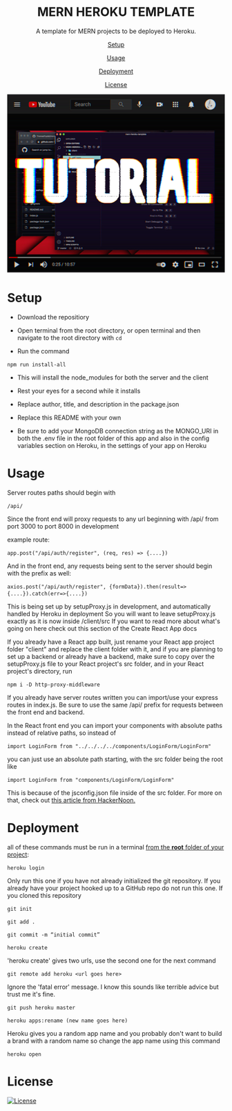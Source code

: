 <h1 align='center'>MERN HEROKU TEMPLATE</h1>
<p align="center">A template for MERN projects to be deployed to Heroku.</p>

<p align='center'><a href='#Setup'>Setup</a></p>
<p align='center'><a href='#Usage'>Usage</a></p>
<p align='center'><a href='#Deployment'>Deployment</a></p>
<p align='center'><a href='#License'>License</a></p>

<p align="center"><a href="https://youtu.be/3dv2NQjdstU"><img src="assets/tutorial.jpg" alt="link to youtube tutorial"></img></a></p>

# Setup

- Download the repositiory

- Open terminal from the root directory, or open terminal and then navigate to the root directory with `cd`

- Run the command

```
npm run install-all
```

- This will install the node_modules for both the server and the client

- Rest your eyes for a second while it installs

- Replace author, title, and description in the package.json

- Replace this README with your own

- Be sure to add your MongoDB connection string as the MONGO_URI in both the .env file in the root folder of this app and also in the config variables section on Heroku, in the settings of your app on Heroku

# Usage

Server routes paths should begin with

```
/api/
```

Since the front end will proxy requests to any url beginning with /api/
from port 3000 to port 8000 in development

example route:

```
app.post("/api/auth/register", (req, res) => {....})
```

And in the front end, any requests being sent to the server should begin with the prefix as well:

```
axios.post("/api/auth/register", {formData}).then(result=>{....}).catch(err=>{....})
```

This is being set up by setupProxy.js in development, and automatically handled by Heroku in deployment
So you will want to leave setupProxy.js exactly as it is now inside /client/src
If you want to read more about what's going on here check out <a src="https://create-react-app.dev/docs/proxying-api-requests-in-development/">this section of the Create React App docs</a>

If you already have a React app built, just rename your React app project folder "client" and replace the client folder with it, and if you are planning to set up a backend or already have a backend, make sure to copy over the setupProxy.js file to your React project's src folder, and in your React project's directory, run

```
npm i -D http-proxy-middleware
```

If you already have server routes written you can import/use your express routes in index.js. Be sure to use the same /api/ prefix for requests between the front end and backend.

In the React front end you can import your components with absolute paths instead of relative paths, so instead of

```
import LoginForm from "../../../../components/LoginForm/LoginForm"
```

you can just use an absolute path starting, with the src folder being the root like

```
import LoginForm from "components/LoginForm/LoginForm"
```

This is because of the jsconfig.json file inside of the src folder. For more on that, check out <a href='https://hackernoon.com/react-pro-tip-use-absolute-imports-for-better-readability-and-easy-refactoring-2ad5c7f2f957'>this article from HackerNoon.</a>

# Deployment

all of these commands must be run in a terminal <u>from the <b>root</b> folder of your project</u>:

```
heroku login
```

Only run this one if you have not already initialized the git repository. If you already have your project hooked up to a GitHub repo do not run this one. If you cloned this repository

```
git init
```

```
git add .
```

```
git commit -m “initial commit”
```

```
heroku create
```

'heroku create' gives two urls, use the second one for the next command

```
git remote add heroku <url goes here>
```

Ignore the 'fatal error' message. I know this sounds like terrible advice but trust me it's fine.

```
git push heroku master
```

```
heroku apps:rename (new name goes here)
```

Heroku gives you a random app name and you probably don't want to build a brand with a random name so change the app name using this command

```
heroku open
```

# License

<a href='https://opensource.org/licenses/MIT'><img alt="License" src="https://img.shields.io/badge/license-MIT-black.svg"></img></a>
